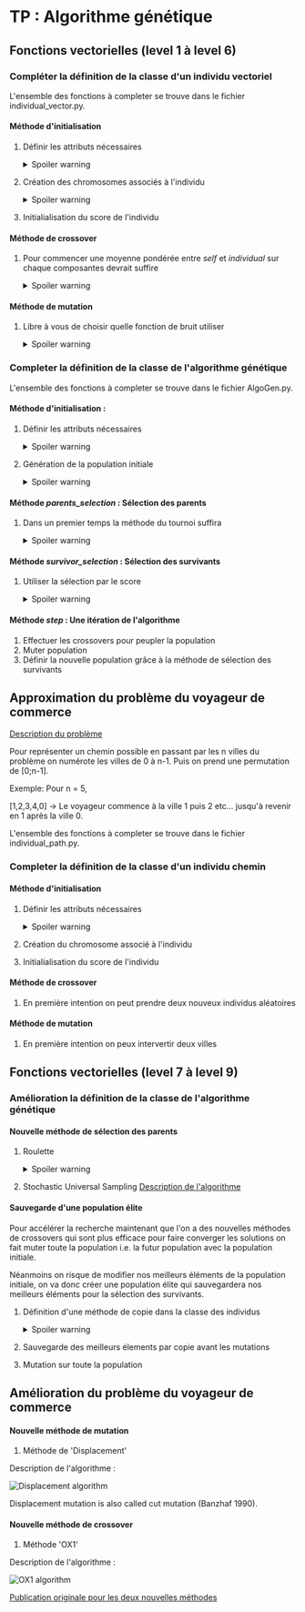 # TP : Algorithme génétique

## Fonctions vectorielles (level 1 à level 6)

### Compléter la définition de la classe d'un individu vectoriel

L'ensemble des fonctions à completer se trouve dans le fichier individual_vector.py.

#### Méthode d'initialisation
1. Définir les attributs nécessaires
    <details>
    <summary>Spoiler warning</summary>
    
    * Dimension du vecteur (_shape_)
    * Intervalle de recherche (_starting_interval_)
    * Score de l'individu (_fitness_score_)
    * Fonction de score (_fitness_function_)
    * Chromosomes de l'individu (_chromosomes_)
    
    </details>

2. Création des chromosomes associés à l'individu
   <details>
    <summary>Spoiler warning</summary>
    
    * Création d'un array numpy de taille shape contenant des réels aléatoires compris dans l'intervalle _starting_interval_
    
    </details>
3. Initialialisation du score de l'individu

#### Méthode de crossover

1. Pour commencer une moyenne pondérée entre _self_ et _individual_ sur chaque composantes devrait suffire
    <details>
    <summary>Spoiler warning</summary>
    
    * Ne pas oublier de calculer le score des enfants
    
    </details>

#### Méthode de mutation


1. Libre à vous de choisir quelle fonction de bruit utiliser
    <details>
    <summary>Spoiler warning</summary>
    
    * Une gaussienne donne des résultats satisfaisants
    * Ne pas oublier de mettre à jour le score de l'individu
    
    </details>


### Completer la définition de la classe de l'algorithme génétique

L'ensemble des fonctions à completer se trouve dans le fichier AlgoGen.py.

#### Méthode d'initialisation :
1. Définir les attributs nécessaires
    <details>
    <summary>Spoiler warning</summary>
    
    * Population (population)
    * Taille de la population (pop_size)
    * Fréquence de mutation (mutation_rate)
    * Fréquence de crossover (crossover_rate)
    * Meilleur individu (best_indv)
    
    </details>
2. Génération de la population initiale
   <details>
    <summary>Spoiler warning</summary>
    
    * On créé une liste contenant les individus voulus grâce à l'argument _Indiv_ de la fonction _init_
    qui correspond à la classe _individual\_vector_ ou _individual\_path_ en fonction des besoins.

    Exemple : 

        Indiv(shape=shape, fitness_function=fitness_function, starting_interval=starting_interval)
    
    </details>


#### Méthode _parents_selection_  : Sélection des parents
1. Dans un premier temps la méthode du tournoi suffira
    <details>
    <summary>Spoiler warning</summary>

        * Pour trier un sous-ensemble de la population en fonction
        du score de l'individu on pourra utiliser :

        
            topk = sorted(sous_ensemble, key=lambda x: x.score)[-k:]
        
    </details>

#### Méthode _survivor_selection_ : Sélection des survivants

1. Utiliser la sélection par le score
    <details>
    <summary>Spoiler warning</summary>

    * Pour trier un sous-ensemble de la population en fonction
    du score de l'individu on pourra utiliser :

            topk = sorted(sous_ensemble, key=lambda x: x.score)[-k:]
        
    </details>

#### Méthode _step_ : Une itération de l'algorithme
1. Effectuer les crossovers pour peupler la population
2. Muter  population
3. Définir la nouvelle population grâce à la méthode de sélection des survivants


## Approximation du problème du voyageur de commerce

[Description du problème](https://fr.wikipedia.org/wiki/Probl%C3%A8me_du_voyageur_de_commerce)

Pour représenter un chemin possible en passant par les n villes du problème on numérote les villes de 0 à n-1. Puis on prend une permutation de [0;n-1].

Exemple:
Pour n = 5,

[1,2,3,4,0] -> Le voyageur commence à la ville 1 puis 2 etc... jusqu'à revenir en 1 après la ville 0.

L'ensemble des fonctions à completer se trouve dans le fichier individual_path.py.

### Completer la définition de la classe d'un individu chemin

#### Méthode d'initialisation
1. Définir les attributs nécessaires
    <details>
    <summary>Spoiler warning</summary>
    
    * Nombre de villes (shape)
    * Score de l'individu (fitness_score)
    * Fonction de fitness (fitness_function)
    * Chromosomes de l'individu (chromosomes)

    </details>

2. Création du chromosome associé à l'individu

3. Initialialisation du score de l'individu

#### Méthode de crossover

1. En première intention on peut prendre deux nouveux individus aléatoires

#### Méthode de mutation

1. En première intention on peux intervertir deux villes


## Fonctions vectorielles (level 7 à level 9)

### Amélioration la définition de la classe de l'algorithme génétique

#### Nouvelle méthode de sélection des parents

1. Roulette
    <details>
    <summary>Spoiler warning</summary>
        
    Si tu es arrivé là c'est que tu te débrouilles bien mais voilà une syntaxe qui pourra surêment te servir :
        parents = np.random.choice(self.population, size=2, p=proba)
    </details>
2. Stochastic Universal Sampling [Description de l'algorithme](https://en.wikipedia.org/wiki/Stochastic_universal_sampling)

#### Sauvegarde d'une population élite

Pour accélérer la recherche maintenant que l'on a des nouvelles méthodes de crossovers qui sont plus efficace pour faire converger les solutions on fait muter toute la population i.e. la futur population avec la population initiale.

Néanmoins on risque de modifier nos meilleurs éléments de la population initiale, on va donc créer une population élite qui sauvegardera nos meilleurs éléments pour la sélection des survivants.

1. Définition d'une méthode de copie dans la classe des individus
    <details>
    <summary>Spoiler warning</summary>
        
    Attention ne pas oublier que les listes et les arrays numpy sont référencés par rapport à leur adresse mémoire.
    </details>
    
2. Sauvegarde des meilleurs élements par copie avant les mutations
3. Mutation sur toute la population

## Amélioration du problème du voyageur de commerce

#### Nouvelle méthode de mutation

1. Méthode de 'Displacement' 

Description de l'algorithme :

![Displacement algorithm](./images/Displacement.PNG)

Displacement mutation is also called cut mutation (Banzhaf 1990).

#### Nouvelle méthode de crossover

1. Méthode 'OX1'

Description de l'algorithme :

![OX1 algorithm](./images/OX1.PNG)

[Publication originale pour les deux nouvelles méthodes](https://link.springer.com/content/pdf/10.1023/A:1006529012972.pdf)
